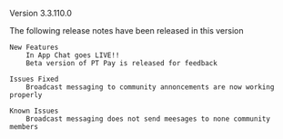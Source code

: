 Version 3.3.110.0 

The following release notes have been released in this version 

    New Features
        In App Chat goes LIVE!!
        Beta version of PT Pay is released for feedback
        
    Issues Fixed
        Broadcast messaging to community annoncements are now working properly

    Known Issues
        Broadcast messaging does not send meesages to none community members

    